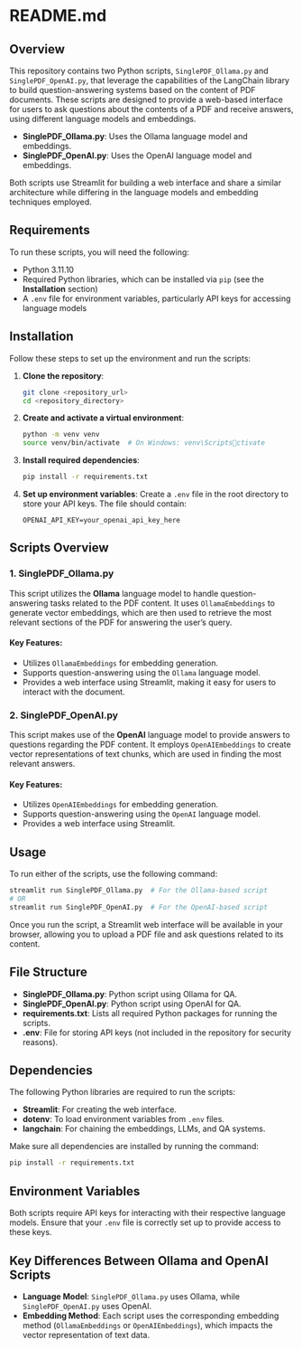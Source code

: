 
# README.md

## Overview
This repository contains two Python scripts, `SinglePDF_Ollama.py` and `SinglePDF_OpenAI.py`, that leverage the capabilities of the LangChain library to build question-answering systems based on the content of PDF documents. These scripts are designed to provide a web-based interface for users to ask questions about the contents of a PDF and receive answers, using different language models and embeddings.

- **SinglePDF_Ollama.py**: Uses the Ollama language model and embeddings.
- **SinglePDF_OpenAI.py**: Uses the OpenAI language model and embeddings.

Both scripts use Streamlit for building a web interface and share a similar architecture while differing in the language models and embedding techniques employed.

## Requirements
To run these scripts, you will need the following:

- Python 3.11.10
- Required Python libraries, which can be installed via `pip` (see the **Installation** section)
- A `.env` file for environment variables, particularly API keys for accessing language models

## Installation
Follow these steps to set up the environment and run the scripts:

1. **Clone the repository**:
   ```sh
   git clone <repository_url>
   cd <repository_directory>
   ```

2. **Create and activate a virtual environment**:
   ```sh
   python -m venv venv
   source venv/bin/activate  # On Windows: venv\Scriptsctivate
   ```

3. **Install required dependencies**:
   ```sh
   pip install -r requirements.txt
   ```

4. **Set up environment variables**:
   Create a `.env` file in the root directory to store your API keys. The file should contain:
   ```
   OPENAI_API_KEY=your_openai_api_key_here
   ```

## Scripts Overview

### 1. SinglePDF_Ollama.py
This script utilizes the **Ollama** language model to handle question-answering tasks related to the PDF content. It uses `OllamaEmbeddings` to generate vector embeddings, which are then used to retrieve the most relevant sections of the PDF for answering the user’s query.

#### Key Features:
- Utilizes `OllamaEmbeddings` for embedding generation.
- Supports question-answering using the `Ollama` language model.
- Provides a web interface using Streamlit, making it easy for users to interact with the document.

### 2. SinglePDF_OpenAI.py
This script makes use of the **OpenAI** language model to provide answers to questions regarding the PDF content. It employs `OpenAIEmbeddings` to create vector representations of text chunks, which are used in finding the most relevant answers.

#### Key Features:
- Utilizes `OpenAIEmbeddings` for embedding generation.
- Supports question-answering using the `OpenAI` language model.
- Provides a web interface using Streamlit.

## Usage
To run either of the scripts, use the following command:

```sh
streamlit run SinglePDF_Ollama.py  # For the Ollama-based script
# OR
streamlit run SinglePDF_OpenAI.py  # For the OpenAI-based script
```

Once you run the script, a Streamlit web interface will be available in your browser, allowing you to upload a PDF file and ask questions related to its content.

## File Structure
- **SinglePDF_Ollama.py**: Python script using Ollama for QA.
- **SinglePDF_OpenAI.py**: Python script using OpenAI for QA.
- **requirements.txt**: Lists all required Python packages for running the scripts.
- **.env**: File for storing API keys (not included in the repository for security reasons).

## Dependencies
The following Python libraries are required to run the scripts:
- **Streamlit**: For creating the web interface.
- **dotenv**: To load environment variables from `.env` files.
- **langchain**: For chaining the embeddings, LLMs, and QA systems.

Make sure all dependencies are installed by running the command:
```sh
pip install -r requirements.txt
```

## Environment Variables
Both scripts require API keys for interacting with their respective language models. Ensure that your `.env` file is correctly set up to provide access to these keys.

## Key Differences Between Ollama and OpenAI Scripts
- **Language Model**: `SinglePDF_Ollama.py` uses Ollama, while `SinglePDF_OpenAI.py` uses OpenAI.
- **Embedding Method**: Each script uses the corresponding embedding method (`OllamaEmbeddings` or `OpenAIEmbeddings`), which impacts the vector representation of text data.
